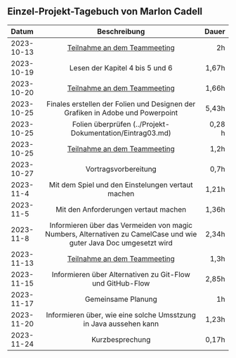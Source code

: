 ## Einzel-Projekt-Tagebuch von Marlon Cadell

**Datum** | **Beschreibung** | **Dauer**
:---|:---:|---:
2023-10-13 | [Teilnahme an dem Teammeeting](../Projekt-Dokumentation/Eintrag01.md) | 2h
2023-10-19 | Lesen der Kapitel 4 bis 5 und 6 | 1,67h
2023-10-20 | [Teilnahme an dem Teammeeting](../Projekt-Dokumentation/Eintrag02.md) | 1,66h
2023-10-25 | Finales erstellen der Folien und Designen der Grafiken in Adobe und Powerpoint | 5,43h
2023-10-25 | Folien überprüfen (../Projekt-Dokumentation/Eintrag03.md) | 0,28 h
2023-10-25 | [Teilnahme an dem Teammeeting](../Projekt-Dokumentation/Eintrag03.md) | 1,2h
2023-10-27 | Vortragsvorbereitung | 0,7h
2023-11-4  | Mit dem Spiel und den Einstelungen vertaut machen | 1,21h
2023-11-5  | Mit den Anforderungen vertaut machen | 1,36h 
2023-11-8  | Informieren über das Vermeiden von magic Numbers, Alternativen zu CamelCase und wie guter Java Doc umgesetzt wird | 2,34h 
2023-11-13 | [Teilnahme an dem Teammeeting](../Projekt-Dokumentation/Eintrag04.md) | 1,3h
2023-11-15 | Informieren über Alternativen zu Git-Flow und GitHub-Flow | 2,85h
2023-11-17 | Gemeinsame Planung | 1h
2023-11-20 | Informieren über, wie eine solche Umsstzung in Java aussehen kann | 1,23h
2023-11-24 | Kurzbesprechung | 0,17h